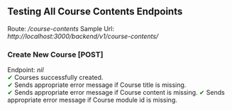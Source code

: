## Testing All Course Contents Endpoints
Route: */course-contents*
Sample Url: *http://localhost:3000/backend/v1/course-contents/*

### Create New Course [POST]
Endpoint: *nil*  
<span style="color:green;">&#10004;</span> Courses successfully created.  
<span style="color:green;">&#10004;</span> Sends appropriate error message if Course title is missing.     
<span style="color:green;">&#10004;</span> Sends appropriate error message if Course content is missing.
<span style="color:green;">&#10004;</span> Sends appropriate error message if Course module id is missing. 